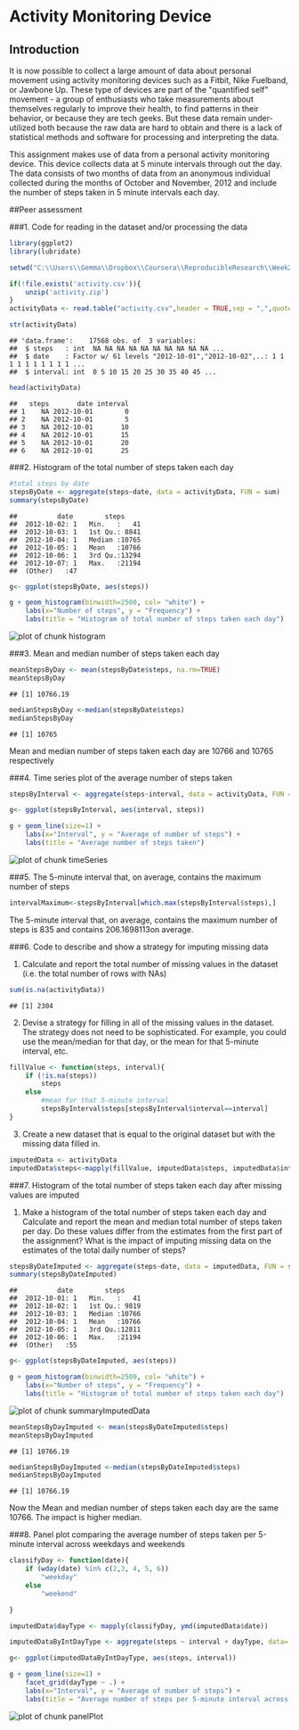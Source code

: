 # Activity Monitoring Device

## Introduction

It is now possible to collect a large amount of data about personal movement using activity monitoring devices such as a Fitbit, Nike Fuelband, or Jawbone Up. These type of devices are part of the "quantified self" movement - a group of enthusiasts who take measurements about themselves regularly to improve their health, to find patterns in their behavior, or because they are tech geeks. But these data remain under-utilized both because the raw data are hard to obtain and there is a lack of statistical methods and software for processing and interpreting the data.

This assignment makes use of data from a personal activity monitoring device. This device collects data at 5 minute intervals through out the day. The data consists of two months of data from an anonymous individual collected during the months of October and November, 2012 and include the number of steps taken in 5 minute intervals each day.

##Peer assessment

###1. Code for reading in the dataset and/or processing the data


```r
library(ggplot2)
library(lubridate)

setwd("C:\\Users\\Gemma\\Dropbox\\Coursera\\ReproducibleResearch\\Week2\\Project")

if(!file.exists('activity.csv')){
    unzip('activity.zip')
}
activityData <- read.table("activity.csv",header = TRUE,sep = ",",quote = '"',na.strings = "NA")

str(activityData)
```

```
## 'data.frame':	17568 obs. of  3 variables:
##  $ steps   : int  NA NA NA NA NA NA NA NA NA NA ...
##  $ date    : Factor w/ 61 levels "2012-10-01","2012-10-02",..: 1 1 1 1 1 1 1 1 1 1 ...
##  $ interval: int  0 5 10 15 20 25 30 35 40 45 ...
```

```r
head(activityData)
```

```
##   steps       date interval
## 1    NA 2012-10-01        0
## 2    NA 2012-10-01        5
## 3    NA 2012-10-01       10
## 4    NA 2012-10-01       15
## 5    NA 2012-10-01       20
## 6    NA 2012-10-01       25
```

###2. Histogram of the total number of steps taken each day

```r
#total steps by date
stepsByDate <- aggregate(steps~date, data = activityData, FUN = sum)
summary(stepsByDate)
```

```
##          date        steps      
##  2012-10-02: 1   Min.   :   41  
##  2012-10-03: 1   1st Qu.: 8841  
##  2012-10-04: 1   Median :10765  
##  2012-10-05: 1   Mean   :10766  
##  2012-10-06: 1   3rd Qu.:13294  
##  2012-10-07: 1   Max.   :21194  
##  (Other)   :47
```

```r
g<- ggplot(stepsByDate, aes(steps))

g + geom_histogram(binwidth=2500, col= "white") +
    labs(x="Number of steps", y = "Frequency") +
    labs(title = "Histogram of total number of steps taken each day")
```

![plot of chunk histogram](figure/histogram-1.png)

###3. Mean and median number of steps taken each day

```r
meanStepsByDay <- mean(stepsByDate$steps, na.rm=TRUE)
meanStepsByDay
```

```
## [1] 10766.19
```

```r
medianStepsByDay <-median(stepsByDate$steps)
medianStepsByDay
```

```
## [1] 10765
```



Mean and median number of steps taken each day are 10766 and 10765 respectively 


###4. Time series plot of the average number of steps taken

```r
stepsByInterval <- aggregate(steps~interval, data = activityData, FUN = mean)

g<- ggplot(stepsByInterval, aes(interval, steps))

g + geom_line(size=1) +
    labs(x="Interval", y = "Average of number of steps") +
    labs(title = "Average number of steps taken")
```

![plot of chunk timeSeries](figure/timeSeries-1.png)

###5. The 5-minute interval that, on average, contains the maximum number of steps

```r
intervalMaximum<-stepsByInterval[which.max(stepsByInterval$steps),]
```

The 5-minute interval that, on average, contains the maximum number of steps is 835 and contains 206.1698113on average.

###6. Code to describe and show a strategy for imputing missing data
1. Calculate and report the total number of missing values in the dataset (i.e. the total number of rows with NAs)

```r
sum(is.na(activityData))
```

```
## [1] 2304
```

2. Devise a strategy for filling in all of the missing values in the dataset. The strategy does not need to be sophisticated. For example, you could use the mean/median for that day, or the mean for that 5-minute interval, etc.

```r
fillValue <- function(steps, interval){
    if (!is.na(steps))
        steps
    else
        #mean for that 5-minute interval
        stepsByInterval$steps[stepsByInterval$interval==interval]
}
```

3. Create a new dataset that is equal to the original dataset but with the missing data filled in.

```r
imputedData <- activityData
imputedData$steps<-mapply(fillValue, imputedData$steps, imputedData$interval)
```
###7. Histogram of the total number of steps taken each day after missing values are imputed
1. Make a histogram of the total number of steps taken each day and Calculate and report the mean and median total number of steps taken per day. Do these values differ from the estimates from the first part of the assignment? What is the impact of imputing missing data on the estimates of the total daily number of steps?


```r
stepsByDateImputed <- aggregate(steps~date, data = imputedData, FUN = sum)
summary(stepsByDateImputed)
```

```
##          date        steps      
##  2012-10-01: 1   Min.   :   41  
##  2012-10-02: 1   1st Qu.: 9819  
##  2012-10-03: 1   Median :10766  
##  2012-10-04: 1   Mean   :10766  
##  2012-10-05: 1   3rd Qu.:12811  
##  2012-10-06: 1   Max.   :21194  
##  (Other)   :55
```

```r
g<- ggplot(stepsByDateImputed, aes(steps))

g + geom_histogram(binwidth=2500, col= "white") +
    labs(x="Number of steps", y = "Frequency") +
    labs(title = "Histogram of total number of steps taken each day")
```

![plot of chunk summaryImputedData](figure/summaryImputedData-1.png)

```r
meanStepsByDayImputed <- mean(stepsByDateImputed$steps)
meanStepsByDayImputed
```

```
## [1] 10766.19
```

```r
medianStepsByDayImputed <-median(stepsByDateImputed$steps)
medianStepsByDayImputed
```

```
## [1] 10766.19
```



Now the Mean and median number of steps taken each day are the same 10766. The impact is higher median.

###8. Panel plot comparing the average number of steps taken per 5-minute interval across weekdays and weekends

```r
classifyDay <- function(date){
    if (wday(date) %in% c(2,3, 4, 5, 6))
        "weekday"
    else
        "weekend"

}

imputedData$dayType <- mapply(classifyDay, ymd(imputedData$date))

imputedDataByIntDayType <- aggregate(steps ~ interval + dayType, data= imputedData, FUN=mean)

g<- ggplot(imputedDataByIntDayType, aes(steps, interval))

g + geom_line(size=1) +
    facet_grid(dayType ~ .) +
    labs(x="Interval", y = "Average of number of steps") +
    labs(title = "Average number of steps per 5-minute interval across weekdays and weekends")
```

![plot of chunk panelPlot](figure/panelPlot-1.png)
```
```
```
```
```
```
```
```
```

